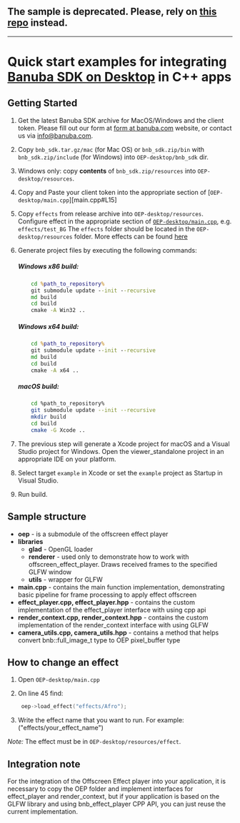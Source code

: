 ## The sample is deprecated. Please, rely on [this repo](https://github.com/Banuba/quickstart-desktop-cpp) instead.

---

# Quick start examples for integrating [Banuba SDK on Desktop](https://docs.banuba.com/face-ar-sdk/core/effect_player/) in C++ apps

## Getting Started

1. Get the latest Banuba SDK archive for MacOS/Windows and the client token. Please fill out our form at [form at banuba.com](https://www.banuba.com/face-filters-sdk) website, or contact us via [info@banuba.com](mailto:info@banuba.com).
2. Copy `bnb_sdk.tar.gz/mac` (for Mac OS) or `bnb_sdk.zip/bin` with `bnb_sdk.zip/include` (for Windows) into `OEP-desktop/bnb_sdk` dir.
3. Windows only: copy **contents** of `bnb_sdk.zip/resources` into `OEP-desktop/resources`.
4. Copy and Paste your client token into the appropriate section of [`OEP-desktop/main.cpp`][main.cpp#L15]
5. Copy `effects` from release archive into `OEP-desktop/resources`. 
Configure effect in the appropriate section of [`OEP-desktop/main.cpp`](main.cpp#L69), e.g. `effects/test_BG`
    The `effects` folder should be located in the `OEP-desktop/resources` folder.
    More effects can be found [here](https://docs.banuba.com/face-ar-sdk-v1/overview/demo_face_filters)
6. Generate project files by executing the following commands:

    ##### Windows x86 build:

    ```bat
        cd %path_to_repository%
        git submodule update --init --recursive
        md build
        cd build
        cmake -A Win32 ..
    ```

    ##### Windows x64 build:

    ```bat
        cd %path_to_repository%
        git submodule update --init --recursive
        md build
        cd build
        cmake -A x64 ..
    ```

    ##### macOS build:

    ```sh
        cd %path_to_repository%
        git submodule update --init --recursive
        mkdir build
        cd build
        cmake -G Xcode ..
    ```

7. The previous step will generate a Xcode project for macOS and a Visual Studio project for Windows. Open the viewer_standalone project in an appropriate IDE on your platform.
8. Select target `example` in Xcode or set the `example` project as Startup in Visual Studio.
9. Run build.


## Sample structure

- **oep** - is a submodule of the offscreen effect player
- **libraries**
  - **glad** -  OpenGL loader
  - **renderer** - used only to demonstrate how to work with offscreen_effect_player. Draws received frames to the specified GLFW window
  - **utils** - wrapper for GLFW
- **main.cpp** - contains the main function implementation, demonstrating basic pipeline for frame processing to apply effect offscreen
- **effect_player.cpp, effect_player.hpp** - contains the custom implementation of the effect_player interface with using cpp api
- **render_context.cpp, render_context.hpp** - contains the custom implementation of the render_context interface with using GLFW
- **camera_utils.cpp, camera_utils.hpp** - contains a method that helps convert bnb::full_image_t type to OEP pixel_buffer type

## How to change an effect

1. Open `OEP-desktop/main.cpp`
2. On line 45 find:

   ```c++
    oep->load_effect("effects/Afro");
   ```

3. Write the effect name that you want to run. For example: ("effects/your_effect_name")

*Note:* The effect must be in `OEP-desktop/resources/effect`.

## Integration note

For the integration of the Offscreen Effect player into your application, it is necessary to copy the OEP folder and implement interfaces for effect_player and render_context, but if your application is based on the GLFW library and using bnb_effect_player CPP API, you can just reuse the current implementation.
